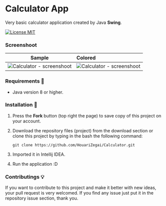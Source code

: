 # Calculator App
Very basic calculator application created by Java **Swing**. 

[![License MIT](https://img.shields.io/badge/license-MIT-blue.svg)](LICENSE)

### Screenshoot
Sample           |   Colored
:---------------------:|:-----------------
![Calculator - screenshoot](screenshots/sample_calculator_v1.1.png) | ![Calculator - screenshoot](screenshots/colored_calculator_v1.1.png)

### Requirements 🔧
* Java version 8 or higher.

### Installation 🔌
1. Press the **Fork** button (top right the page) to save copy of this project on your account.

2. Download the repository files (project) from the download section or clone this project by typing in the bash the following command:

       git clone https://github.com/HouariZegai/Calculator.git
3. Imported it in Intellij IDEA.
4. Run the application :D

### Contributings 💡
If you want to contribute to this project and make it better with new ideas, your pull request is very welcomed.
If you find any issue just put it in the repository issue section, thank you.
